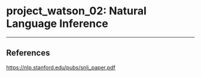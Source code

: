 # project_watson_02: Natural Language Inference


***
## References
https://nlp.stanford.edu/pubs/snli_paper.pdf
